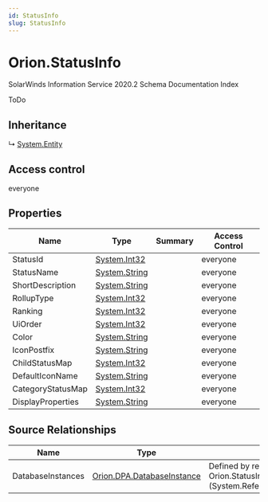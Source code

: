 ```yaml
---
id: StatusInfo
slug: StatusInfo
---
```


# Orion.StatusInfo

SolarWinds Information Service 2020.2 Schema Documentation Index

ToDo

## Inheritance

↳ [System.Entity](./../System/Entity)

## Access control

everyone

## Properties

| Name | Type | Summary | Access Control |
| ------ | ------ | ------ | ------ |
| StatusId | [System.Int32](https://docs.microsoft.com/en-us/dotnet/api/system.int32) |  | everyone |
| StatusName | [System.String](https://docs.microsoft.com/en-us/dotnet/api/system.string) |  | everyone |
| ShortDescription | [System.String](https://docs.microsoft.com/en-us/dotnet/api/system.string) |  | everyone |
| RollupType | [System.Int32](https://docs.microsoft.com/en-us/dotnet/api/system.int32) |  | everyone |
| Ranking | [System.Int32](https://docs.microsoft.com/en-us/dotnet/api/system.int32) |  | everyone |
| UiOrder | [System.Int32](https://docs.microsoft.com/en-us/dotnet/api/system.int32) |  | everyone |
| Color | [System.String](https://docs.microsoft.com/en-us/dotnet/api/system.string) |  | everyone |
| IconPostfix | [System.String](https://docs.microsoft.com/en-us/dotnet/api/system.string) |  | everyone |
| ChildStatusMap | [System.Int32](https://docs.microsoft.com/en-us/dotnet/api/system.int32) |  | everyone |
| DefaultIconName | [System.String](https://docs.microsoft.com/en-us/dotnet/api/system.string) |  | everyone |
| CategoryStatusMap | [System.Int32](https://docs.microsoft.com/en-us/dotnet/api/system.int32) |  | everyone |
| DisplayProperties | [System.String](https://docs.microsoft.com/en-us/dotnet/api/system.string) |  | everyone |

## Source Relationships

| Name | Type | Notes |
| ------ | ------ | ------ |
| DatabaseInstances | [Orion.DPA.DatabaseInstance](./../Orion.DPA/DatabaseInstance) | Defined by relationship Orion.StatusInfoDatabaseInstance (System.Reference) |

